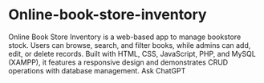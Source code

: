 # Online-book-store-inventory
Online Book Store Inventory is a web-based app to manage bookstore stock. Users can browse, search, and filter books, while admins can add, edit, or delete records. Built with HTML, CSS, JavaScript, PHP, and MySQL (XAMPP), it features a responsive design and demonstrates CRUD operations with database management.          Ask ChatGPT
